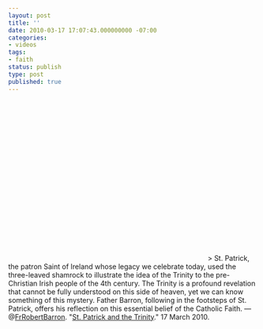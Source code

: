 ```yaml
---
layout: post
title: ''
date: 2010-03-17 17:07:43.000000000 -07:00
categories:
- videos
tags:
- faith
status: publish
type: post
published: true
---
```

<object width="400" height="325"><param name="movie" value="http://www.youtube.com/v/hMI4rA4cuiM&amp;rel=0&amp;egm=0&amp;showinfo=0&amp;fs=1" /><param name="wmode" value="transparent" /><param name="allowFullScreen" value="true" /><embed src="http://www.youtube.com/v/hMI4rA4cuiM&amp;rel=0&amp;egm=0&amp;showinfo=0&amp;fs=1" type="application/x-shockwave-flash" width="400" height="325" allowfullscreen="true" wmode="transparent"></embed></object>
	    > St. Patrick, the patron Saint of Ireland whose legacy we celebrate today, used the three-leaved shamrock to illustrate the idea of the Trinity to the pre-Christian Irish people of the 4th century.  The Trinity is a profound revelation that cannot be fully understood on this side of heaven, yet we can know something of this mystery. Father Barron, following in the footsteps of St. Patrick, offers his reflection on this essential belief of the Catholic Faith.
&mdash; @[FrRobertBarron](http://twitter.com/FrRobertBarron). "[St. Patrick and the Trinity](http://www.wordonfire.org/WoF-Blog/WoF-Blog/March-2010/St--Patrick-and-the-Trinity.aspx)." 17 March 2010.
